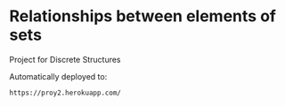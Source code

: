 
# Relationships between elements of sets

Project for Discrete Structures

Automatically deployed to:
```sh
https://proy2.herokuapp.com/
 ```

 

